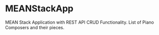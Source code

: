 # MEANStackApp
MEAN Stack Application with REST API CRUD Functionality. List of Piano Composers and their pieces.
